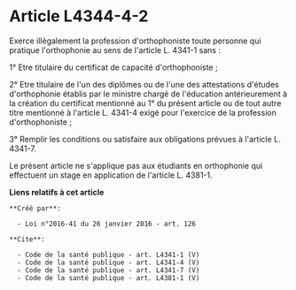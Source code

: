 # Article L4344-4-2

Exerce illégalement la profession d'orthophoniste toute personne qui pratique l'orthophonie au sens de l'article L. 4341-1
sans : 

1° Etre titulaire du certificat de capacité d'orthophoniste ; 

2° Etre titulaire de l'un des diplômes ou de l'une des attestations d'études d'orthophonie établis par le ministre chargé de
l'éducation antérieurement à la création du certificat mentionné au 1° du présent article ou de tout autre titre mentionné à
l'article L. 4341-4 exigé pour l'exercice de la profession d'orthophoniste ; 

3° Remplir les conditions ou satisfaire aux obligations prévues à l'article L. 4341-7. 

Le présent article ne s'applique pas aux étudiants en orthophonie qui effectuent un stage en application de l'article L.
4381-1.

**Liens relatifs à cet article**

	**Créé par**:

	  - Loi n°2016-41 du 26 janvier 2016 - art. 126

	**Cite**:

	  - Code de la santé publique - art. L4341-1 (V)
	  - Code de la santé publique - art. L4341-4 (V)
	  - Code de la santé publique - art. L4341-7 (V)
	  - Code de la santé publique - art. L4381-1 (V)
